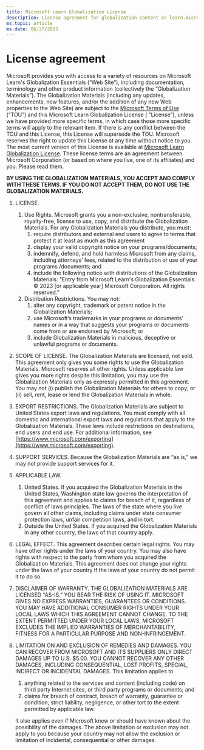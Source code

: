 ```yaml
---
title: Microsoft Learn Globalization License
description: License agreement for globalization content on learn.microsoft.com.
ms.topic: article
ms.date: 06/27/2023
---
```


# License agreement

Microsoft provides you with access to a variety of resources on Microsoft Learn's Globalization Essentials (“Web Site”), including documentation, terminology and other product information (collectively the “Globalization Materials”). The Globalization Materials (including any updates, enhancements, new features, and/or the addition of any new Web properties to the Web Site) are subject to the [Microsoft Terms of Use](/legal/termsofuse) (“TOU”) and this Microsoft Learn Globalization License ( “License”), unless we have provided more specific terms, in which case those more specific terms will apply to the relevant item. If there is any conflict between the TOU and this License, this License will supersede the TOU. Microsoft reserves the right to update this License at any time without notice to you. The most current version of this License is available at [Microsoft Learn Globalization License](license-agreement.md). These license terms are an agreement between Microsoft Corporation (or based on where you live, one of its affiliates) and you. Please read them.

**BY USING THE GLOBALIZATION MATERIALS, YOU ACCEPT AND COMPLY WITH THESE TERMS. IF YOU DO NOT ACCEPT THEM, DO NOT USE THE GLOBALIZATION MATERIALS.**

1. LICENSE.
   1. Use Rights. Microsoft grants you a non-exclusive, nontransferable, royalty-free, license to use, copy, and distribute the Globalization Materials. For any Globalization Materials you distribute, you must:
      1. require distributors and external end users to agree to terms that protect it at least as much as this agreement
      1. display your valid copyright notice on your programs/documents;
      1. indemnify, defend, and hold harmless Microsoft from any claims, including attorneys’ fees, related to the distribution or use of your programs /documents; and
      1. include the following notice with distributions of the Globalization Materials: “Entry from Microsoft Learn's Globalization Essentials. © 2023 [or applicable year] Microsoft Corporation. All rights reserved.”
   1. Distribution Restrictions. You may not:
      1. alter any copyright, trademark or patent notice in the Globalization Materials;
      1. use Microsoft’s trademarks in your programs or documents’ names or in a way that suggests your programs or documents come from or are endorsed by Microsoft; or
      1. include Globalization Materials in malicious, deceptive or unlawful programs or documents.
1. SCOPE OF LICENSE. The Globalization Materials are licensed, not sold. This agreement only gives you some rights to use the Globalization Materials. Microsoft reserves all other rights. Unless applicable law gives you more rights despite this limitation, you may use the Globalization Materials only as expressly permitted in this agreement. You may not (i) publish the Globalization Materials for others to copy; or (ii) sell, rent, lease or lend the Globalization Materials in whole.
1. EXPORT RESTRICTIONS. The Globalization Materials are subject to United States export laws and regulations. You must comply with all domestic and international export laws and regulations that apply to the Globalization Materials. These laws include restrictions on destinations, end users and end use. For additional information, see [https://www.microsoft.com/exporting](https://www.microsoft.com/exporting).
1. SUPPORT SERVICES. Because the Globalization Materials are “as is,” we may not provide support services for it.
1. APPLICABLE LAW.
   1. United States. If you acquired the Globalization Materials in the United States, Washington state law governs the interpretation of this agreement and applies to claims for breach of it, regardless of conflict of laws principles. The laws of the state where you live govern all other claims, including claims under state consumer protection laws, unfair competition laws, and in tort.
   1. Outside the United States. If you acquired the Globalization Materials in any other country, the laws of that country apply.
1. LEGAL EFFECT. This agreement describes certain legal rights. You may have other rights under the laws of your country. You may also have rights with respect to the party from whom you acquired the Globalization Materials. This agreement does not change your rights under the laws of your country if the laws of your country do not permit it to do so.
1. DISCLAIMER OF WARRANTY. THE GLOBALIZATION MATERIALS ARE LICENSED “AS-IS.” YOU BEAR THE RISK OF USING IT. MICROSOFT GIVES NO EXPRESS WARRANTIES, GUARANTEES OR CONDITIONS. YOU MAY HAVE ADDITIONAL CONSUMER RIGHTS UNDER YOUR LOCAL LAWS WHICH THIS AGREEMENT CANNOT CHANGE. TO THE EXTENT PERMITTED UNDER YOUR LOCAL LAWS, MICROSOFT EXCLUDES THE IMPLIED WARRANTIES OF MERCHANTABILITY, FITNESS FOR A PARTICULAR PURPOSE AND NON-INFRINGEMENT.
1. LIMITATION ON AND EXCLUSION OF REMEDIES AND DAMAGES. YOU CAN RECOVER FROM MICROSOFT AND ITS SUPPLIERS ONLY DIRECT DAMAGES UP TO U.S. $5.00. YOU CANNOT RECOVER ANY OTHER DAMAGES, INCLUDING CONSEQUENTIAL, LOST PROFITS, SPECIAL, INDIRECT OR INCIDENTAL DAMAGES. This limitation applies to
   1. anything related to the services and content (including code) on third party Internet sites, or third party programs or documents; and
   1. claims for breach of contract, breach of warranty, guarantee or condition, strict liability, negligence, or other tort to the extent permitted by applicable law.

   It also applies even if Microsoft knew or should have known about the possibility of the damages. The above limitation or exclusion may not apply to you because your country may not allow the exclusion or limitation of incidental, consequential or other damages.
